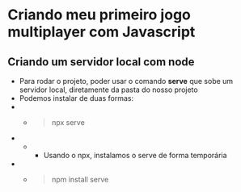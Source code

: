# Criando meu primeiro jogo multiplayer com Javascript

## Criando um servidor local com node

- Para rodar o projeto, poder usar o comando **serve** que sobe um servidor local, diretamente da pasta do nosso projeto
- Podemos instalar de duas formas:
- - > npx serve
- - - Usando o npx, instalamos o serve de forma temporária
- - > npm install serve

